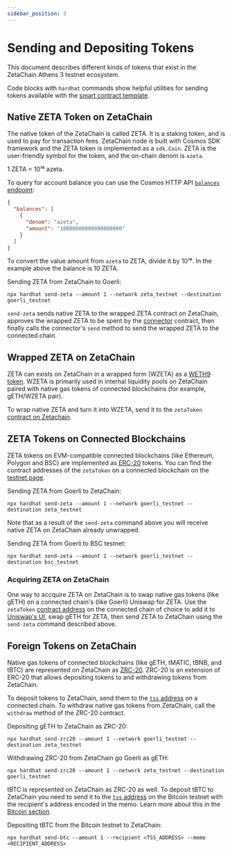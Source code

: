 ```yaml
---
sidebar_position: 3
---
```


# Sending and Depositing Tokens

This document describes different kinds of tokens that exist in the ZetaChain
Athens 3 testnet ecosystem.

Code blocks with `hardhat` commands show helpful utilities for sending tokens
available with the
[smart contract template](https://github.com/zeta-chain/template).

## Native ZETA Token on ZetaChain

The native token of the ZetaChain is called ZETA. It is a staking token, and is
used to pay for transaction fees. ZetaChain node is built with Cosmos SDK
framework and the ZETA token is implemented as a `sdk.Coin`. ZETA is the
user-friendly symbol for the token, and the on-chain denom is `azeta`.

1 ZETA = 10¹⁸ azeta.

To query for account balance you can use the Cosmos HTTP API
[`balances` endpoint](https://zetachain-athens.blockpi.network/lcd/v1/public/cosmos/bank/v1beta1/balances/zeta19nfaqu9wr0fktyyampva98ec025kjy0phww5um):

```json
{
  "balances": [
    {
      "denom": "azeta",
      "amount": "10000000000000000000"
    }
  ]
}
```

To convert the value amount from `azeta` to ZETA, divide it by 10¹⁸. In the
example above the balance is 10 ZETA.

Sending ZETA from ZetaChain to Goerli:

```
npx hardhat send-zeta --amount 1 --network zeta_testnet --destination goerli_testnet
```

`send-zeta` sends native ZETA to the wrapped ZETA contract on ZetaChain,
approves the wrapped ZETA to be spent by the
[connector](/developers/cross-chain-messaging/connector) contract, then finally
calls the connector's `send` method to send the wrapped ZETA to the connected
chain.

## Wrapped ZETA on ZetaChain

ZETA can exists on ZetaChain in a wrapped form (WZETA) as a
[WETH9 token](https://github.com/zeta-chain/protocol-contracts/blob/main/contracts/zevm/WZETA.sol).
WZETA is primarily used in internal liquidity pools on ZetaChain paired with
native gas tokens of connected blockchains (for example, gETH/WZETA pair).

To wrap native ZETA and turn it into WZETA, send it to the `zetaToken`
[contract on Zetachain](/reference/testnet).

## ZETA Tokens on Connected Blockchains

ZETA tokens on EVM-compatible connected blockchains (like Ethereum, Polygon and
BSC) are implemented as
[ERC-20](https://github.com/zeta-chain/protocol-contracts/blob/main/contracts/evm/Zeta.eth.sol)
tokens. You can find the contract addresses of the `zetaToken` on a connected
blockchain on the [testnet page](/reference/testnet).

Sending ZETA from Goerli to ZetaChain:

```
npx hardhat send-zeta --amount 1 --network goerli_testnet --destination zeta_testnet
```

Note that as a result of the `send-zeta` command above you will receive native
ZETA on ZetaChain already unwrapped.

Sending ZETA from Goerli to BSC testnet:

```
npx hardhat send-zeta --amount 1 --network goerli_testnet --destination bsc_testnet
```

### Acquiring ZETA on ZetaChain

One way to accquire ZETA on ZetaChain is to swap native gas tokens (like gETH)
on a connected chain's (like Goerli) Uniswap for ZETA. Use the `zetaToken`
[contract address](/reference/testnet) on the connected chain of choice to add
it to [Uniswap's UI](https://app.uniswap.org/#/swap), swap gETH for ZETA, then
send ZETA to ZetaChain using the `send-zeta` command described above.

## Foreign Tokens on ZetaChain

Native gas tokens of connected blockchains (like gETH, tMATIC, tBNB, and tBTC)
are represented on ZetaChain as [ZRC-20](/developers/omnichain/zrc-20). ZRC-20
is an extension of ERC-20 that allows depositing tokens to and withdrawing
tokens from ZetaChain.

To deposit tokens to ZetaChain, send them to the
[`tss` address](/reference/testnet) on a connected chain. To withdraw native gas
tokens from ZetaChain, call the `withdraw` method of the ZRC-20 contract.

Depositing gETH to ZetaChain as ZRC-20:

```
npx hardhat send-zrc20 --amount 1 --network goerli_testnet --destination zeta_testnet
```

Withdrawing ZRC-20 from ZetaChain go Goerli as gETH:

```
npx hardhat send-zrc20 --amount 1 --network zeta_testnet --destination goerli_testnet
```

tBTC is represented on ZetaChain as ZRC-20 as well. To deposit tBTC to ZetaChain
you need to send it to the [`tss` address](/reference/testnet) on the Bitcoin
testnet with the recipient's address encoded in the memo. Learn more about this
in the [Bitcoin section](/developers/omnichain/bitcoin).

Depositing tBTC from the Bitcoin testnet to ZetaChain:

```
npx hardhat send-btc --amount 1 --recipient <TSS_ADDRESS> --memo <RECIPIENT_ADDRESS>
```

